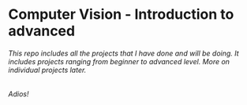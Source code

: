 # Computer Vision - Introduction to advanced

###### This repo includes all the projects that I have done and will be doing. It includes projects ranging from beginner to advanced level. More on individual projects later.

###### Adios!

